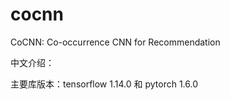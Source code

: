 # cocnn

CoCNN: Co-occurrence CNN for Recommendation

中文介绍：

主要库版本：tensorflow 1.14.0 和 pytorch 1.6.0
